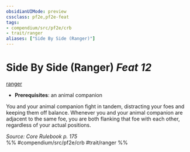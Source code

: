 ```yaml
---
obsidianUIMode: preview
cssclass: pf2e,pf2e-feat
tags:
- compendium/src/pf2e/crb
- trait/ranger
aliases: ["Side By Side (Ranger)"]
---
```

# Side By Side (Ranger)  *Feat 12*  
[ranger](../../rules/traits/ranger.md)  

- **Prerequisites**: an animal companion

You and your animal companion fight in tandem, distracting your foes and keeping them off balance. Whenever you and your animal companion are adjacent to the same foe, you are both flanking that foe with each other, regardless of your actual positions.

*Source: Core Rulebook p. 175*  
%% #compendium/src/pf2e/crb #trait/ranger %%